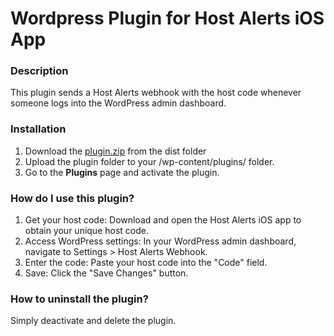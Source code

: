# Wordpress Plugin for Host Alerts iOS App

### Description

This plugin sends a Host Alerts webhook with the host code whenever someone logs into the WordPress admin dashboard.

### Installation

1. Download the [plugin.zip](https://github.com/fellowgeek/host-alerts-wordpress-plugin/blob/main/dist/plugin.zip) from the dist folder
2. Upload the plugin folder to your /wp-content/plugins/ folder.
3. Go to the **Plugins** page and activate the plugin.

### How do I use this plugin? 

1. Get your host code: Download and open the Host Alerts iOS app to obtain your unique host code.
2. Access WordPress settings: In your WordPress admin dashboard, navigate to Settings > Host Alerts Webhook.
3. Enter the code: Paste your host code into the "Code" field.
4. Save: Click the "Save Changes" button.

### How to uninstall the plugin?

Simply deactivate and delete the plugin.
